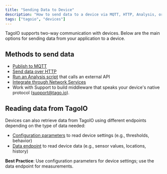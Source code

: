 ```yaml
---
title: "Sending Data to Device"
description: "How to send data to a device via MQTT, HTTP, Analysis, or custom middleware."
tags: ["tagoio", "devices"]
---
```


TagoIO supports two-way communication with devices. Below are the main options
for sending data from your application to a device.

## Methods to send data

- [Publish to MQTT](/docs/tagoio/integrations/networks/mqtt/mqtt-publishing-and-subscribing.md)
- [Send data over HTTP](/docs/api/send-data.api)
- [Run an Analysis script](/docs/tagoio/analysis/creating-analysis.md) that
  calls an external API
- [Integrate through Network Services](/docs/tagoio/integrations/index.md)
- Work with Support to build middleware that speaks your device's native
  protocol (support@tago.io).

## Reading data from TagoIO

Devices can also retrieve data from TagoIO using different endpoints depending
on the type of data needed:

- [Configuration parameters](/docs/api/get-configuration-parameters.api) to read
  device settings (e.g., thresholds, behavior)
- [Data endpoint](/docs/api/get-data.api) to read device data (e.g., sensor
  values, locations, history)

**Best Practice**: Use configuration parameters for device settings; use the
data endpoint for measurements.

